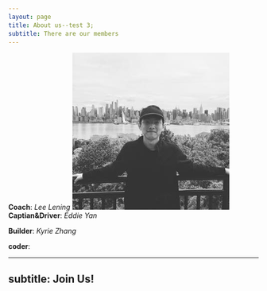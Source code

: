 ```yaml
---
layout: page
title: About us--test 3;
subtitle: There are our members 
---
```

**Coach**: _Lee Lening_
        ![Lening](assets/img/lening.png.jpg)
**Captian&Driver**: _Eddie Yan_

**Builder**: _Kyrie Zhang_

**coder**:

---
subtitle: Join Us!
---
